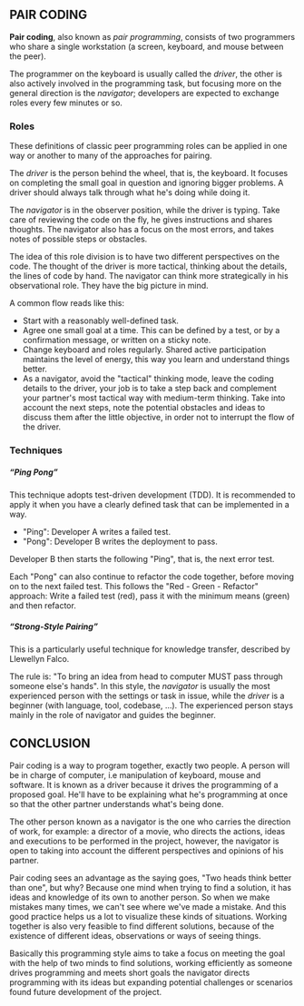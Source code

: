 
## PAIR CODING

**Pair coding**, also known as _pair programming_, consists of two programmers who share a single 
workstation (a screen, keyboard, and mouse between the peer).

The programmer on the keyboard is usually called the _driver_, the other is also actively involved in 
the programming task, but focusing more on the general direction is the _navigator_; developers are 
expected to exchange roles every few minutes or so.

### **Roles**

These definitions of classic peer programming roles can be applied in one way or another to many of 
the approaches for pairing.

The _driver_ is the person behind the wheel, that is, the keyboard. It focuses on completing the small 
goal in question and ignoring bigger problems. A driver should always talk through what he's doing while 
doing it.

The _navigator_ is in the observer position, while the driver is typing. Take care of reviewing the 
code on the fly, he gives instructions and shares thoughts. The navigator also has a focus on the most 
errors, and takes notes of possible steps or obstacles.

The idea of this role division is to have two different perspectives on the code. The thought of 
the driver is more tactical, thinking about the details, the lines of code by hand. The navigator 
can think more strategically in his observational role. They have the big picture in mind.

A common flow reads like this:

* Start with a reasonably well-defined task.
* Agree one small goal at a time. This can be defined by a test, or by a confirmation message, or 
  written on a sticky note.
* Change keyboard and roles regularly. Shared active participation maintains the level of energy, 
  this way you learn and understand things better.
* As a navigator, avoid the "tactical" thinking mode, leave the coding details to the driver, your 
  job is to take a step back and complement your partner's most tactical way with medium-term thinking. 
  Take into account the next steps, note the potential obstacles and ideas to discuss them after the 
  little objective, in order not to interrupt the flow of the driver.


### **Techniques**
##### ___“Ping Pong”___
This technique adopts test-driven development (TDD). It is recommended to apply it when you have a 
clearly defined task that can be implemented in a way. 

* "Ping": Developer A writes a failed test.
* "Pong": Developer B writes the deployment to pass.

Developer B then starts the following "Ping", that is, the next error test.

Each "Pong" can also continue to refactor the code together, before moving on to the next failed test. 
This follows the "Red - Green - Refactor" approach: Write a failed test (red), pass it with the minimum 
means (green) and then refactor.

##### ___“Strong-Style Pairing”___

This is a particularly useful technique for knowledge transfer, described by Llewellyn Falco.

The rule is: "To bring an idea from head to computer MUST pass through someone else's hands". In this 
style, the _navigator_ is usually the most experienced person with the settings or task in issue, 
while the _driver_ is a beginner (with language, tool, codebase, ...). The experienced person stays 
mainly in the role of navigator and guides the beginner.


## CONCLUSION

Pair coding is a way to program together, exactly two people. A person will be in charge of computer, 
i.e manipulation of keyboard, mouse and software. It is known as a driver because it drives the 
programming of a proposed goal. He'll have to be explaining what he's programming at once so that the 
other partner understands what's being done.

The other person known as a navigator is the one who carries the direction of work, for example: 
a director of a movie, who directs the actions, ideas and executions to be performed in the project, 
however, the navigator is open to taking into account the different perspectives and opinions of his 
partner.

Pair coding sees an advantage as the saying goes, "Two heads think better than one", but why? Because 
one mind when trying to find a solution, it has ideas and knowledge of its own to another person.
So when we make mistakes many times, we can't see where we've made a mistake. And this good practice 
helps us a lot to visualize these kinds of situations.
Working together is also very feasible to find different solutions, because of the existence of different 
ideas, observations or ways of seeing things.

Basically this programming style aims to take a focus on meeting the goal with the help of two minds to 
find solutions, working efficiently as someone drives programming and meets short goals the navigator 
directs programming with its ideas but expanding potential challenges or scenarios found future development 
of the project.

